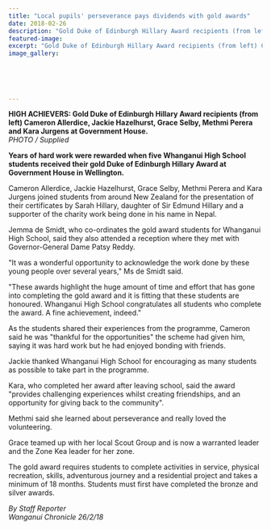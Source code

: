```yaml
---
title: "Local pupils' perseverance pays dividends with gold awards"
date: 2018-02-26
description: "Gold Duke of Edinburgh Hillary Award recipients (from left) Cameron Allerdice, Jackie Hazelhurst, Grace Selby, Methmi Perera & Kara Jurgens at Government House..."
featured-image: 
excerpt: "Gold Duke of Edinburgh Hillary Award recipients (from left) Cameron Allerdice, Jackie Hazelhurst, Grace Selby, Methmi Perera and Kara Jurgens at Government House."
image_gallery:
    
    
    
    
    
---
```


<p><strong>HIGH ACHIEVERS: Gold Duke of Edinburgh Hillary Award recipients (from left) Cameron Allerdice, Jackie Hazelhurst, Grace Selby, Methmi Perera and Kara Jurgens at Government House.<br /></strong><em>PHOTO / Supplied</em></p>
<p class="element element-paragraph"><strong>Years of hard work were rewarded when five Whanganui High School students received their gold Duke of Edinburgh Hillary Award at Government House in Wellington.</strong></p>
<p class="element element-paragraph">Cameron Allerdice, Jackie Hazelhurst, Grace Selby, Methmi Perera and Kara Jurgens joined students from around New Zealand for the presentation of their certificates by Sarah Hillary, daughter of Sir Edmund Hillary and a supporter of the charity work being done in his name in Nepal.</p>
<p class="element element-paragraph">Jemma de Smidt, who co-ordinates the gold award students for Whanganui High School, said they also attended a reception where they met with Governor-General Dame Patsy Reddy.</p>
<p class="element element-paragraph">"It was a wonderful opportunity to acknowledge the work done by these young people over several years," Ms de Smidt said.</p>
<p class="element element-paragraph">"These awards highlight the huge amount of time and effort that has gone into completing the gold award and it is fitting that these students are honoured. Whanganui High School congratulates all students who complete the award. A fine achievement, indeed."</p>
<p class="element element-paragraph">As the students shared their experiences from the programme, Cameron said he was "thankful for the opportunities" the scheme had given him, saying it was hard work but he had enjoyed bonding with friends.</p>
<p class="element element-paragraph">Jackie thanked Whanganui High School for encouraging as many students as possible to take part in the programme.</p>
<p class="element element-paragraph">Kara, who completed her award after leaving school, said the award "provides challenging experiences whilst creating friendships, and an opportunity for giving back to the community".</p>
<p class="element element-paragraph">Methmi said she learned about perseverance and really loved the volunteering.</p>
<p class="element element-paragraph">Grace teamed up with her local Scout Group and is now a warranted leader and the Zone Kea leader for her zone.</p>
<p class="element element-paragraph">The gold award requires students to complete activities in service, physical recreation, skills, adventurous journey and a residential project and takes a minimum of 18 months. Students must first have completed the bronze and silver awards.</p>
<p><em>By Staff Reporter</em><br /><em>Wanganui Chronicle 26/2/18</em></p>

